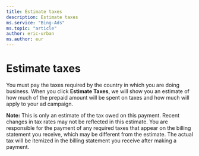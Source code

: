 ```yaml
---
title: Estimate taxes
description: Estimate taxes
ms.service: "Bing-Ads"
ms.topic: "article"
author: eric-urban
ms.author: eur
---
```


# Estimate taxes

You must pay the taxes required by the country in which you are doing business. When you click **Estimate Taxes**, we will show you an estimate of how much of the prepaid amount will be spent on taxes and how much will apply to your ad campaign.

**Note:** This is only an estimate of the tax owed on this payment. Recent changes in tax rates may not be reflected in this estimate. You are responsible for the payment of any required taxes that appear on the billing statement you receive, which may be different from the estimate. The actual tax will be itemized in the billing statement you receive after making a payment.


